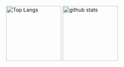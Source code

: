 <p align="left"> 
  <img alt="Top Langs" width="150px" src="https://github-readme-stats.vercel.app/api/top-langs/?username=Koala-Mana&layout=compact&show_icons=true&theme=onedark" />
  <img alt="github stats" width="150px" src="https://github-readme-stats.vercel.app/api?username=Koala-Mana&theme=onedark&show_icons=ture" />
</p>
